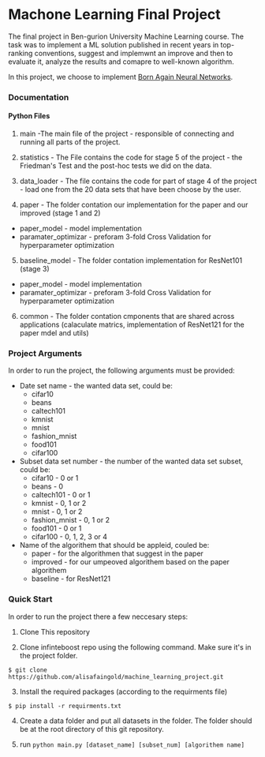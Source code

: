 # Machone Learning Final Project
The final project in Ben-gurion University Machine Learning course. 
The task was to implement a ML solution published in recent years in top-ranking conventions, suggest and implemwnt an improve and 
then to evaluate it, analyze the results and comapre to well-known algorithm.

In this project, we choose to implement [Born Again Neural Networks](http://proceedings.mlr.press/v80/furlanello18a/furlanello18a.pdf).



### Documentation
#### Python Files 

1. main -The main file of the project - responsible of connecting and running all parts of the project.

2. statistics - The File contains the code for stage 5 of the project - the Friedman's Test and the post-hoc tests we did on the data. 

3. data_loader - The file contains the code for part of stage 4 of the project - load one from the 20 data sets that have been choose by the user.

4. paper - The folder contation our implementation for the paper and our improved (stage 1 and 2)
  - paper_model - model implementation
  - paramater_optimizar - preforam 3-fold Cross Validation for hyperparameter optimization

5. baseline_model - The folder contation implementation for ResNet101 (stage 3)
  - paper_model - model implementation
  - paramater_optimizar - preforam 3-fold Cross Validation for hyperparameter optimization

6. common - The folder contation cmponents that are shared across applications (calaculate matrics, implementation of ResNet121 for the paper mdel and utils)


### Project Arguments

In order to run the project, the following arguments must be provided:

- Date set name - the wanted data set, could be:
  - cifar10
  - beans
  - caltech101
  - kmnist
  - mnist
  - fashion_mnist
  - food101
  - cifar100
- Subset data set number - the number of the wanted data set subset, could be:
  - cifar10 - 0 or 1
  - beans - 0
  - caltech101 - 0 or 1
  - kmnist - 0, 1 or 2
  - mnist - 0, 1 or 2
  - fashion_mnist - 0, 1 or 2
  - food101 - 0 or 1
  - cifar100 - 0, 1, 2, 3 or 4
- Name of the algorithem that should be appleid, couled be:
  - paper - for the algorithmen that suggest in the paper
  - improved - for our umpeoved algorithem based on the paper algorithem
  - baseline - for ResNet121



### Quick Start

In order to run the project there a few neccesary steps: 

1. Clone This repository

2. Clone infinteboost repo using the following command. Make sure it's in the project folder. 

`$ git clone https://github.com/alisafaingold/machine_learning_project.git` 

3. Install the required packages (according to the requirments file)

`$ pip install -r requirments.txt` 

4. Create a data folder and put all datasets in the folder. The folder should be at the root directory of this git repository. 

5. run `python main.py [dataset_name] [subset_num] [algorithem name]`

